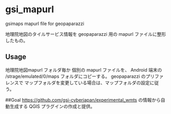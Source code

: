 # gsi_mapurl
gsimaps mapurl file for geopaparazzi

地理院地図のタイルサービス情報を geopaparazzi 用の mapurl ファイルに整形したもの。

## Usage
地理院地図mapurl フォルダ毎か 個別の mapurl ファイルを、 Android 端末の /strage/emulated/0/maps フォルダにコピーする。
geopaparazzi のプリファレンスで マップフォルダを変更している場合は、マップフォルダの設定に従う。

##Goal
https://github.com/gsi-cyberjapan/experimental_wmts の情報から自動生成する QGIS プラグインの作成と提供。
